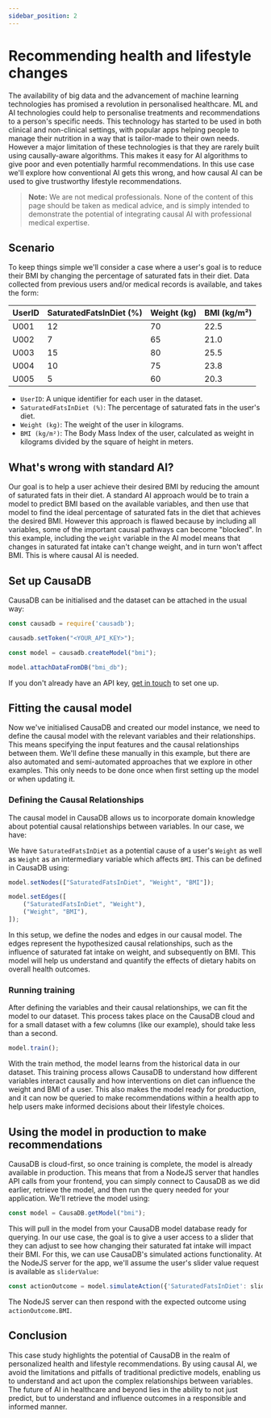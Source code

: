 ```yaml
---
sidebar_position: 2
---
```


# Recommending health and lifestyle changes

The availability of big data and the advancement of machine learning technologies has promised a revolution in personalised healthcare. ML and AI technologies could help to personalise treatments and recommendations to a person's specific needs. This technology has started to be used in both clinical and non-clinical settings, with popular apps helping people to manage their nutrition in a way that is tailor-made to their own needs. However a major limitation of these technologies is that they are rarely built using causally-aware algorithms. This makes it easy for AI algorithms to give poor and even potentially harmful recommendations. In this use case we'll explore how conventional AI gets this wrong, and how causal AI can be used to give trustworthy lifestyle recommendations.

> **Note:** We are not medical professionals. None of the content of this page should be taken as medical advice, and is simply intended to demonstrate the potential of integrating causal AI with professional medical expertise.

## Scenario

To keep things simple we'll consider a case where a user's goal is to reduce their BMI by changing the percentage of saturated fats in their diet. Data collected from previous users and/or medical records is available, and takes the form:

| UserID | SaturatedFatsInDiet (%) | Weight (kg) | BMI (kg/m²) |
|--------|-------------------------|-------------|-------------|
| U001   | 12                      | 70          | 22.5        |
| U002   | 7                       | 65          | 21.0        |
| U003   | 15                      | 80          | 25.5        |
| U004   | 10                      | 75          | 23.8        |
| U005   | 5                       | 60          | 20.3        |

* `UserID`: A unique identifier for each user in the dataset.
* `SaturatedFatsInDiet (%)`: The percentage of saturated fats in the user's diet.
* `Weight (kg)`: The weight of the user in kilograms.
* `BMI (kg/m²)`: The Body Mass Index of the user, calculated as weight in kilograms divided by the square of height in meters.

## What's wrong with standard AI?

Our goal is to help a user achieve their desired BMI by reducing the amount of saturated fats in their diet. A standard AI approach would be to train a model to predict BMI based on the available variables, and then use that model to find the ideal percentage of saturated fats in the diet that achieves the desired BMI. However this approach is flawed because by including all variables, some of the important causal pathways can become "blocked". In this example, including the `weight` variable in the AI model means that changes in saturated fat intake can't change weight, and in turn won't affect BMI. This is where causal AI is needed.

## Set up CausaDB

CausaDB can be initialised and the dataset can be attached in the usual way:

```js
const causadb = require('causadb');

causadb.setToken("<YOUR_API_KEY>");

const model = causadb.createModel("bmi");

model.attachDataFromDB("bmi_db");
```

If you don't already have an API key, [get in touch](https://causa.tech) to set one up.

## Fitting the causal model

Now we've initialised CausaDB and created our model instance, we need to define the causal model with the relevant variables and their relationships. This means specifying the input features and the causal relationships between them. We'll define these manually in this example, but there are also automated and semi-automated approaches that we explore in other examples. This only needs to be done once when first setting up the model or when updating it.

### Defining the Causal Relationships

The causal model in CausaDB allows us to incorporate domain knowledge about potential causal relationships between variables. In our case, we have:

We have `SaturatedFatsInDiet` as a potential cause of a user's `Weight` as well as `Weight` as an intermediary variable which affects `BMI`. This can be defined in CausaDB using:

```js
model.setNodes(["SaturatedFatsInDiet", "Weight", "BMI"]);

model.setEdges([
    ("SaturatedFatsInDiet", "Weight"),
    ("Weight", "BMI"),
]);
```
In this setup, we define the nodes and edges in our causal model. The edges represent the hypothesized causal relationships, such as the influence of saturated fat intake on weight, and subsequently on BMI. This model will help us understand and quantify the effects of dietary habits on overall health outcomes.

### Running training

After defining the variables and their causal relationships, we can fit the model to our dataset. This process takes place on the CausaDB cloud and for a small dataset with a few columns (like our example), should take less than a second. 

```js
model.train();
```

With the train method, the model learns from the historical data in our dataset. This training process allows CausaDB to understand how different variables interact causally and how interventions on diet can influence the weight and BMI of a user. This also makes the model ready for production, and it can now be queried to make recommendations within a health app to help users make informed decisions about their lifestyle choices.

## Using the model in production to make recommendations

CausaDB is cloud-first, so once training is complete, the model is already available in production. This means that from a NodeJS server that handles API calls from your frontend, you can simply connect to CausaDB as we did earlier, retrieve the model, and then run the query needed for your application. We'll retrieve the model using:

```js
const model = CausaDB.getModel("bmi");
```

This will pull in the model from your CausaDB model database ready for querying. In our use case, the goal is to give a user access to a slider that they can adjust to see how changing their saturated fat intake will impact their BMI. For this, we can use CausaDB's simulated actions functionality. At the NodeJS server for the app, we'll assume the user's slider value request is available as `sliderValue`:

```js
const actionOutcome = model.simulateAction({'SaturatedFatsInDiet': sliderValue});
```

The NodeJS server can then respond with the expected outcome using `actionOutcome.BMI`.

## Conclusion

This case study highlights the potential of CausaDB in the realm of personalized health and lifestyle recommendations. By using causal AI, we avoid the limitations and pitfalls of traditional predictive models, enabling us to understand and act upon the complex relationships between variables. The future of AI in healthcare and beyond lies in the ability to not just predict, but to understand and influence outcomes in a responsible and informed manner.